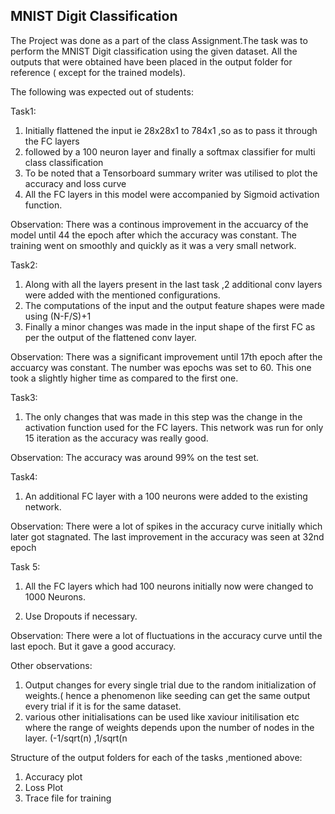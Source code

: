 ## MNIST Digit Classification

The Project was done as a part of the class Assignment.The task was to perform the MNIST Digit classification using the given dataset.
All the outputs that were obtained have been placed in the output folder for reference ( except for the trained models).  

The following was expected out of students:

Task1:
1) Initially flattened the input ie 28x28x1 to 784x1 ,so as to pass it through the FC layers
2) followed by a 100 neuron layer and finally a softmax classifier for multi class classification
3) To be noted that a Tensorboard summary writer was utilised to plot the accuracy and loss curve
4) All the FC layers in this model were accompanied by Sigmoid activation function.

Observation:
  There was a continous improvement in the accuarcy of the model until 44 the epoch after which the accuracy was constant.
  The training went on smoothly and quickly as it was a very small network.
  
Task2:
1) Along with all the layers present in the last task ,2 additional conv layers were added with the mentioned configurations.
2) The computations of the input and the output feature shapes were made using (N-F/S)+1
3) Finally a minor changes was made in the input shape of the first FC as per the output of the flattened conv layer.

Observation:
  There was a significant improvement until 17th epoch after the accuarcy was constant.
  The number was epochs was set to 60.
  This one took a slightly higher time as compared to the first one.
  
Task3:
1) The only changes that was made in this step was the change in the activation function used for the FC layers.
This network was run for only 15 iteration as the accuracy was really good.

Observation:
  The accuracy was around 99% on the test set.
  
Task4:
1) An additional FC layer with a 100 neurons were added to the existing network.

Observation:
  There were a lot of spikes in the accuracy curve initially which later got stagnated.
  The last improvement in the accuracy was seen at 32nd epoch
  
Task 5:
1) All the FC layers which had 100 neurons initially now were changed to 1000 Neurons.
2. Use Dropouts if necessary.

  Observation:
  There were a lot of fluctuations in the accuracy curve until the last epoch.
  But it gave a good accuracy.
  
Other observations:
1) Output changes for every single trial due to the random initialization of weights.( hence a phenomenon like seeding can get the same output every trial if it is for the
same dataset.
2) various other initialisations can be used like xaviour initilisation etc where the range of weights depends upon the number of nodes in the layer. (-1/sqrt(n) ,1/sqrt(n

Structure of the output folders for each of the tasks ,mentioned above:
1. Accuracy plot
2. Loss Plot
3. Trace file for training
